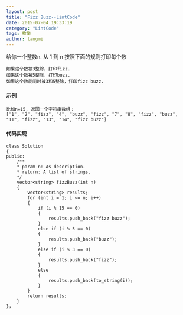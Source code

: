 ```yaml
---
layout: post
title: "Fizz Buzz--LintCode"
date: 2015-07-04 19:33:19
category: "LintCode"
tags: 枚举
author: tangmi
---
```

给你一个整数n. 从 1 到 n 按照下面的规则打印每个数
<!--break-->

    如果这个数被3整除，打印fizz.
    如果这个数被5整除，打印buzz.
    如果这个数能同时被3和5整除，打印fizz buzz.


#### 示例
    比如n=15, 返回一个字符串数组：
    ["1", "2", "fizz", "4", "buzz", "fizz", "7", "8", "fizz", "buzz", "11", "fizz", "13", "14", "fizz buzz"]

#### 代码实现

    class Solution
    {
    public:
        /**
        * param n: As description.
        * return: A list of strings.
        */
        vector<string> fizzBuzz(int n)
        {
            vector<string> results;
            for (int i = 1; i <= n; i++)
            {
                if (i % 15 == 0)
                {
                    results.push_back("fizz buzz");
                }
                else if (i % 5 == 0)
                {
                    results.push_back("buzz");
                }
                else if (i % 3 == 0)
                {
                    results.push_back("fizz");
                }
                else
                {
                    results.push_back(to_string(i));
                }
            }
            return results;
        }
    };

